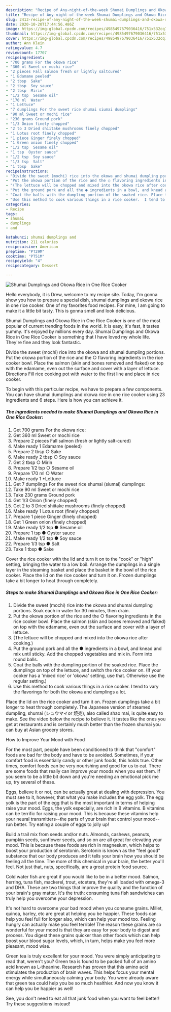 ```yaml
---
description: "Recipe of Any-night-of-the-week Shumai Dumplings and Okowa Rice in One Rice Cooker"
title: "Recipe of Any-night-of-the-week Shumai Dumplings and Okowa Rice in One Rice Cooker"
slug: 2413-recipe-of-any-night-of-the-week-shumai-dumplings-and-okowa-rice-in-one-rice-cooker
date: 2020-10-20T17:44:56.486Z
image: https://img-global.cpcdn.com/recipes/4985497679036416/751x532cq70/shumai-dumplings-and-okowa-rice-in-one-rice-cooker-recipe-main-photo.jpg
thumbnail: https://img-global.cpcdn.com/recipes/4985497679036416/751x532cq70/shumai-dumplings-and-okowa-rice-in-one-rice-cooker-recipe-main-photo.jpg
cover: https://img-global.cpcdn.com/recipes/4985497679036416/751x532cq70/shumai-dumplings-and-okowa-rice-in-one-rice-cooker-recipe-main-photo.jpg
author: Ann Klein
ratingvalue: 4.7
reviewcount: 17707
recipeingredient:
- "700 grams For the okowa rice"
- "360 ml Sweet or mochi rice"
- "2 pieces Fall salmon fresh or lightly saltcured"
- "1 Edamame peeled"
- "2 tbsp  Sake"
- "2 tbsp  Soy sauce"
- "2 tbsp  Mirin"
- "1/2 tsp  Sesame oil"
- "170 ml  Water"
- "1 Lettuce"
- "7 dumplings For the sweet rice shumai siumai dumplings"
- "90 ml Sweet or mochi rice"
- "230 grams Ground pork"
- "1/3 Onion finely chopped"
- "2 to 3 Dried shiitake mushrooms finely chopped"
- "1 Lotus root finely chopped"
- "1 piece Ginger finely chopped"
- "1 Green onion finely chopped"
- "1/2 tsp  Sesame oil"
- "1 tsp  Oyster sauce"
- "1/2 tsp  Soy sauce"
- "1/3 tsp  Salt"
- "1 tbsp  Sake"
recipeinstructions:
- "Divide the sweet (mochi) rice into the okowa and shumai dumpling portions. Soak each in water for 30 minutes, then drain."
- "Put the okowa portion of the rice and the ○ flavoring ingredients in the rice cooker bowl. Place the salmon (skin and bones removed and flaked) on top with the edamame, even out the surface and cover with a layer of lettuce."
- "(The lettuce will be chopped and mixed into the okowa rice after cooking.)"
- "Put the ground pork and all the ● ingredients in a bowl, and knead and mix until sticky. Add the chopped vegetables and mix in. Form into round balls."
- "Coat the balls with the dumpling portion of the soaked rice. Place the dumplings on top of the lettuce, and switch the rice cooker on. (If your cooker has a &#39;mixed rice&#39; or &#39;okowa&#39; setting, use that. Otherwise use the regular setting.)"
- "Use this method to cook various things in a rice cooker.  I tend to vary the flavorings for both the okowa and dumplings a lot."
categories:
- Recipe
tags:
- shumai
- dumplings
- and

katakunci: shumai dumplings and 
nutrition: 211 calories
recipecuisine: American
preptime: "PT29M"
cooktime: "PT51M"
recipeyield: "4"
recipecategory: Dessert

---
```



![Shumai Dumplings and Okowa Rice in One Rice Cooker](https://img-global.cpcdn.com/recipes/4985497679036416/751x532cq70/shumai-dumplings-and-okowa-rice-in-one-rice-cooker-recipe-main-photo.jpg)

Hello everybody, it is Drew, welcome to my recipe site. Today, I'm gonna show you how to prepare a special dish, shumai dumplings and okowa rice in one rice cooker. One of my favorites food recipes. For mine, I am going to make it a little bit tasty. This is gonna smell and look delicious.

Shumai Dumplings and Okowa Rice in One Rice Cooker is one of the most popular of current trending foods in the world. It is easy, it's fast, it tastes yummy. It's enjoyed by millions every day. Shumai Dumplings and Okowa Rice in One Rice Cooker is something that I have loved my whole life. They're fine and they look fantastic.

Divide the sweet (mochi) rice into the okowa and shumai dumpling portions. Put the okowa portion of the rice and the ○ flavoring ingredients in the rice cooker bowl. Place the salmon (skin and bones removed and flaked) on top with the edamame, even out the surface and cover with a layer of lettuce. Directions Fill rice cooking pot with water to the first line and place in rice cooker.


To begin with this particular recipe, we have to prepare a few components. You can have shumai dumplings and okowa rice in one rice cooker using 23 ingredients and 6 steps. Here is how you can achieve it.

<!--inarticleads1-->

##### The ingredients needed to make Shumai Dumplings and Okowa Rice in One Rice Cooker:

1. Get 700 grams For the okowa rice:
1. Get 360 ml Sweet or mochi rice
1. Prepare 2 pieces Fall salmon (fresh or lightly salt-cured)
1. Make ready 1 Edamame (peeled)
1. Prepare 2 tbsp ○ Sake
1. Make ready 2 tbsp ○ Soy sauce
1. Get 2 tbsp ○ Mirin
1. Prepare 1/2 tsp ○ Sesame oil
1. Prepare 170 ml ○ Water
1. Make ready 1 *Lettuce
1. Get 7 dumplings For the sweet rice shumai (siumai) dumplings:
1. Take 90 ml Sweet or mochi rice
1. Take 230 grams Ground pork
1. Get 1/3 Onion (finely chopped)
1. Get 2 to 3 Dried shiitake mushrooms (finely chopped)
1. Make ready 1 Lotus root (finely chopped)
1. Prepare 1 piece Ginger (finely chopped)
1. Get 1 Green onion (finely chopped)
1. Make ready 1/2 tsp ● Sesame oil
1. Prepare 1 tsp ● Oyster sauce
1. Make ready 1/2 tsp ● Soy sauce
1. Prepare 1/3 tsp ● Salt
1. Take 1 tbsp ● Sake


Cover the rice cooker with the lid and turn it on to the &#34;cook&#34; or &#34;high&#34; setting, bringing the water to a low boil. Arrange the dumplings in a single layer in the steaming basket and place the basket in the bowl of the rice cooker. Place the lid on the rice cooker and turn it on. Frozen dumplings take a bit longer to heat through completely. 

<!--inarticleads2-->

##### Steps to make Shumai Dumplings and Okowa Rice in One Rice Cooker:

1. Divide the sweet (mochi) rice into the okowa and shumai dumpling portions. Soak each in water for 30 minutes, then drain.
1. Put the okowa portion of the rice and the ○ flavoring ingredients in the rice cooker bowl. Place the salmon (skin and bones removed and flaked) on top with the edamame, even out the surface and cover with a layer of lettuce.
1. (The lettuce will be chopped and mixed into the okowa rice after cooking.)
1. Put the ground pork and all the ● ingredients in a bowl, and knead and mix until sticky. Add the chopped vegetables and mix in. Form into round balls.
1. Coat the balls with the dumpling portion of the soaked rice. Place the dumplings on top of the lettuce, and switch the rice cooker on. (If your cooker has a &#39;mixed rice&#39; or &#39;okowa&#39; setting, use that. Otherwise use the regular setting.)
1. Use this method to cook various things in a rice cooker.  I tend to vary the flavorings for both the okowa and dumplings a lot.


Place the lid on the rice cooker and turn it on. Frozen dumplings take a bit longer to heat through completely. The Japanese version of steamed dumpling, shumai (シュウマイor 焼売), also called shao mai, is quite easy to make. See the video below the recipe to believe it. It tastes like the ones you get at restaurants and is certainly much better than the frozen shumai you can buy at Asian grocery stores. 

How to Improve Your Mood with Food


For the most part, people have been conditioned to think that "comfort" foods are bad for the body and have to be avoided. Sometimes, if your comfort food is essentially candy or other junk foods, this holds true. Other times, comfort foods can be very nourishing and good for us to eat. There are some foods that really can improve your moods when you eat them. If you seem to be a little bit down and you're needing an emotional pick me up, try several of these.

Eggs, believe it or not, can be actually great at dealing with depression. You must see to it, however, that what you make includes the egg yolk. The egg yolk is the part of the egg that is the most important in terms of helping raise your mood. Eggs, the yolk especially, are rich in B vitamins. B vitamins can be terrific for raising your mood. This is because these vitamins help your neural transmitters--the parts of your brain that control your mood--run better. Try eating a couple of eggs to jolly up!

Build a trail mix from seeds and/or nuts. Almonds, cashews, peanuts, pumpkin seeds, sunflower seeds, and so on are all great for elevating your mood. This is because these foods are rich in magnesium, which helps to boost your production of serotonin. Serotonin is known as the "feel good" substance that our body produces and it tells your brain how you should be feeling all the time. The more of this chemical in your brain, the better you'll feel. Not just that, nuts, specifically, are a great protein food source.

Cold water fish are great if you would like to be in a better mood. Salmon, herring, tuna fish, mackerel, trout, etcetera, they're all loaded with omega-3 and DHA. These are two things that improve the quality and the function of your brain's gray matter. It's the truth: consuming tuna fish sandwiches can truly help you overcome your depression. 

It's not hard to overcome your bad mood when you consume grains. Millet, quinoa, barley, etc are great at helping you be happier. These foods can help you feel full for longer also, which can help your mood too. Feeling hungry can actually make you feel terrible! The reason these grains are so wonderful for your mood is that they are easy for your body to digest and process. You digest these grains quicker than other foods which can help boost your blood sugar levels, which, in turn, helps make you feel more pleasant, mood wise.

Green tea is truly excellent for your mood. You were simply anticipating to read that, weren't you? Green tea is found to be packed full of an amino acid known as L-theanine. Research has proven that this amino acid stimulates the production of brain waves. This helps focus your mental energy while simultaneously calming your body. You were already aware that green tea could help you be so much healthier. And now you know it can help you be happier as well!

See, you don't need to eat all that junk food when you want to feel better! Try  these suggestions  instead!

